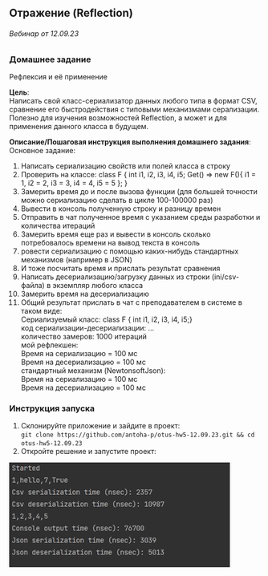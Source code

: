 ## Отражение (Reflection)
###### Вебинар от 12.09.23

### Домашнее задание
Рефлексия и её применение

**Цель**:  
Написать свой класс-сериализатор данных любого типа в формат CSV, сравнение его быстродействия с типовыми механизмами серализации.  
Полезно для изучения возможностей Reflection, а может и для применения данного класса в будущем.

**Описание/Пошаговая инструкция выполнения домашнего задания**:  
Основное задание:

1. Написать сериализацию свойств или полей класса в строку
2. Проверить на классе: class F { int i1, i2, i3, i4, i5; Get() => new F(){ i1 = 1, i2 = 2, i3 = 3, i4 = 4, i5 = 5 }; }
3. Замерить время до и после вызова функции (для большей точности можно сериализацию сделать в цикле 100-100000 раз)
4. Вывести в консоль полученную строку и разницу времен
5. Отправить в чат полученное время с указанием среды разработки и количества итераций
6. Замерить время еще раз и вывести в консоль сколько потребовалось времени на вывод текста в консоль
7. ровести сериализацию с помощью каких-нибудь стандартных механизмов (например в JSON)
8. И тоже посчитать время и прислать результат сравнения
9. Написать десериализацию/загрузку данных из строки (ini/csv-файла) в экземпляр любого класса
10. Замерить время на десериализацию
11. Общий результат прислать в чат с преподавателем в системе в таком виде:  
Сериализуемый класс: class F { int i1, i2, i3, i4, i5;}  
код сериализации-десериализации: ...  
количество замеров: 1000 итераций  
мой рефлекшен:  
Время на сериализацию = 100 мс  
Время на десериализацию = 100 мс  
стандартный механизм (NewtonsoftJson):  
Время на сериализацию = 100 мс  
Время на десериализацию = 100 мс  

### Инструкция запуска

1. Склонируйте приложение и зайдите в проект:  
   `git clone https://github.com/antoha-p/otus-hw5-12.09.23.git && cd otus-hw5-12.09.23`
2. Откройте решение и запустите проект:

![alt text](screenshot.png)

